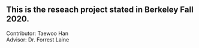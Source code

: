 ## This is the reseach project stated in Berkeley Fall 2020. ##
Contributor: Taewoo Han\
Advisor: Dr. Forrest Laine